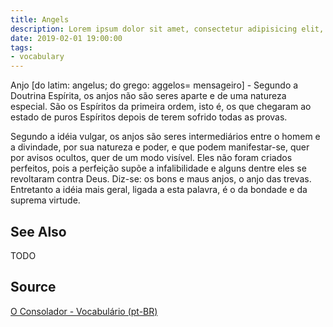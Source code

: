 ```yaml
---
title: Angels
description: Lorem ipsum dolor sit amet, consectetur adipisicing elit, sed do eiusmod tempor incididunt ut labore et dolore magna aliqua.  TODO
date: 2019-02-01 19:00:00
tags:
- vocabulary
---
```


Anjo [do latim: angelus; do grego: aggelos= mensageiro] - Segundo a Doutrina Espírita, os anjos não são seres aparte e de uma natureza especial. São os Espíritos da primeira ordem, isto é, os que chegaram ao estado de puros Espíritos depois de terem sofrido todas as provas.

Segundo a idéia vulgar, os anjos são seres intermediários entre o homem e a divindade, por sua natureza e poder, e que podem manifestar-se, quer por avisos ocultos, quer de um modo visível. Eles não foram criados perfeitos, pois a perfeição supõe a infalibilidade e alguns dentre eles se revoltaram contra Deus. Diz-se: os bons e maus anjos, o anjo das trevas. Entretanto a idéia mais geral, ligada a esta palavra, é o da bondade e da suprema virtude. 

## See Also
TODO

## Source
[O Consolador - Vocabulário (pt-BR)](http://www.oconsolador.com.br/linkfixo/vocabulario/principal.html)
